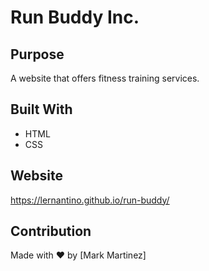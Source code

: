 # Run Buddy Inc.

## Purpose

A website that offers fitness training services.

## Built With
* HTML
* CSS


## Website
https://lernantino.github.io/run-buddy/

## Contribution
Made with ❤️ by [Mark Martinez]
